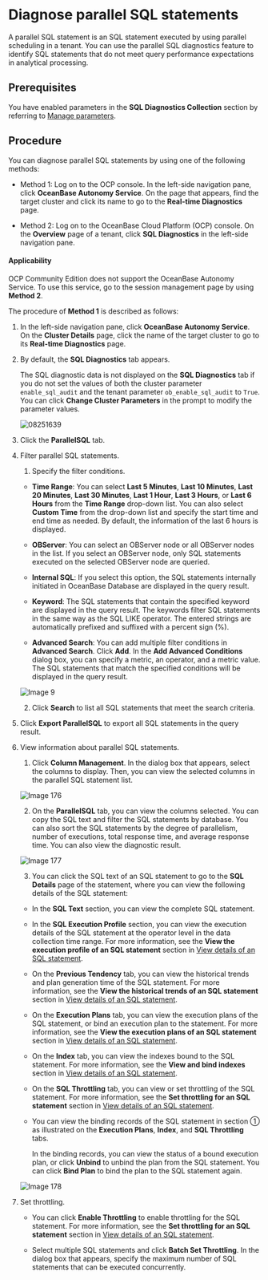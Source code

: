 Diagnose parallel SQL statements
===================================

A parallel SQL statement is an SQL statement executed by using parallel scheduling in a tenant. You can use the parallel SQL diagnostics feature to identify SQL statements that do not meet query performance expectations in analytical processing.

## Prerequisites

You have enabled parameters in the **SQL Diagnostics Collection** section by referring to [Manage parameters](../../600.cluster-functions/300.manage-a-cluster/1200.manage-om-configuration/200.manage-om-configuration-parameters.md).

Procedure
-------------------------

You can diagnose parallel SQL statements by using one of the following methods:

* Method 1: Log on to the OCP console. In the left-side navigation pane, click **OceanBase Autonomy Service**. On the page that appears, find the target cluster and click its name to go to the **Real-time Diagnostics** page.

* Method 2: Log on to the OceanBase Cloud Platform (OCP) console. On the **Overview** page of a tenant, click **SQL Diagnostics** in the left-side navigation pane.

<main id="notice" type='notice'>
   <h4>Applicability</h4>
   <p>OCP Community Edition does not support the OceanBase Autonomy Service. To use this service, go to the session management page by using <b>Method 2</b>. </p>
</main>

The procedure of **Method 1** is described as follows:

1. In the left-side navigation pane, click **OceanBase Autonomy Service**. On the **Cluster Details** page, click the name of the target cluster to go to its **Real-time Diagnostics** page.

2. By default, the **SQL Diagnostics** tab appears.

    The SQL diagnostic data is not displayed on the **SQL Diagnostics** tab if you do not set the values of both the cluster parameter `enable_sql_audit` and the tenant parameter `ob_enable_sql_audit` to `True`. You can click **Change Cluster Parameters** in the prompt to modify the parameter values.

    ![08251639](https://help-static-aliyun-doc.aliyuncs.com/assets/img/en-US/0924633561/p440531.png)
  
3. Click the **ParallelSQL** tab.

4. Filter parallel SQL statements.

   1. Specify the filter conditions.

     * **Time Range**: You can select **Last 5 Minutes**, **Last 10 Minutes**, **Last 20 Minutes**, **Last 30 Minutes**, **Last 1 Hour**, **Last 3 Hours**, or **Last 6 Hours** from the **Time Range** drop-down list. You can also select **Custom Time** from the drop-down list and specify the start time and end time as needed. By default, the information of the last 6 hours is displayed.

     * **OBServer**: You can select an OBServer node or all OBServer nodes in the list. If you select an OBServer node, only SQL statements executed on the selected OBServer node are queried.

     * **Internal SQL**: If you select this option, the SQL statements internally initiated in OceanBase Database are displayed in the query result.

     * **Keyword**: The SQL statements that contain the specified keyword are displayed in the query result. The keywords filter SQL statements in the same way as the SQL LIKE operator. The entered strings are automatically prefixed and suffixed with a percent sign (%).

     * **Advanced Search**: You can add multiple filter conditions in **Advanced Search**. Click **Add**. In the **Add Advanced Conditions** dialog box, you can specify a metric, an operator, and a metric value. The SQL statements that match the specified conditions will be displayed in the query result.

     ![Image 9](https://help-static-aliyun-doc.aliyuncs.com/assets/img/en-US/1924633561/p440532.png)

   2. Click **Search** to list all SQL statements that meet the search criteria.

5. Click **Export ParallelSQL** to export all SQL statements in the query result.

6. View information about parallel SQL statements.

   1. Click **Column Management**. In the dialog box that appears, select the columns to display. Then, you can view the selected columns in the parallel SQL statement list.

     ![Image 176](https://help-static-aliyun-doc.aliyuncs.com/assets/img/en-US/1924633561/p440533.png)

   2. On the **ParallelSQL** tab, you can view the columns selected. You can copy the SQL text and filter the SQL statements by database. You can also sort the SQL statements by the degree of parallelism, number of executions, total response time, and average response time. You can also view the diagnostic result.

     ![Image 177](https://help-static-aliyun-doc.aliyuncs.com/assets/img/en-US/0924633561/p440534.png)

   3. You can click the SQL text of an SQL statement to go to the **SQL Details** page of the statement, where you can view the following details of the SQL statement:

     * In the **SQL Text** section, you can view the complete SQL statement.

     * In the **SQL Execution Profile** section, you can view the execution details of the SQL statement at the operator level in the data collection time range. For more information, see the **View the execution profile of an SQL statement** section in [View details of an SQL statement](../100.manage-sql-diagnosis/1000.view-sql-details.md).

     * On the **Previous Tendency** tab, you can view the historical trends and plan generation time of the SQL statement. For more information, see the **View the historical trends of an SQL statement** section in [View details of an SQL statement](../100.manage-sql-diagnosis/1000.view-sql-details.md).

     * On the **Execution Plans** tab, you can view the execution plans of the SQL statement, or bind an execution plan to the statement. For more information, see the **View the execution plans of an SQL statement** section in [View details of an SQL statement](../100.manage-sql-diagnosis/1000.view-sql-details.md).

     * On the **Index** tab, you can view the indexes bound to the SQL statement. For more information, see the **View and bind indexes** section in [View details of an SQL statement](../100.manage-sql-diagnosis/1000.view-sql-details.md).

     * On the **SQL Throttling** tab, you can view or set throttling of the SQL statement. For more information, see the **Set throttling for an SQL statement** section in [View details of an SQL statement](../100.manage-sql-diagnosis/1000.view-sql-details.md).

     * You can view the binding records of the SQL statement in section ① as illustrated on the **Execution Plans**, **Index**, and **SQL Throttling** tabs.

       In the binding records, you can view the status of a bound execution plan, or click **Unbind** to unbind the plan from the SQL statement. You can click **Bind Plan** to bind the plan to the SQL statement again.

     ![Image 178](https://help-static-aliyun-doc.aliyuncs.com/assets/img/en-US/0924633561/p440536.png)

7. Set throttling.

   * You can click **Enable Throttling** to enable throttling for the SQL statement. For more information, see the **Set throttling for an SQL statement** section in [View details of an SQL statement](../100.manage-sql-diagnosis/1000.view-sql-details.md).

   * Select multiple SQL statements and click **Batch Set Throttling**. In the dialog box that appears, specify the maximum number of SQL statements that can be executed concurrently.
